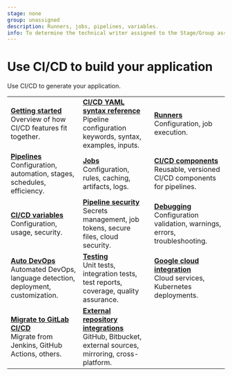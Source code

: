 ```yaml
---
stage: none
group: unassigned
description: Runners, jobs, pipelines, variables.
info: To determine the technical writer assigned to the Stage/Group associated with this page, see https://handbook.gitlab.com/handbook/product/ux/technical-writing/#assignments
---
```


# Use CI/CD to build your application

Use CI/CD to generate your application.

|                                                                                                                      |                                                                                                                                                    |                                                                                                                           |
|----------------------------------------------------------------------------------------------------------------------|----------------------------------------------------------------------------------------------------------------------------------------------------|---------------------------------------------------------------------------------------------------------------------------|
| [**Getting started**](../ci/index.md)<br>Overview of how CI/CD features fit together.                                | [**CI/CD YAML syntax reference**](../ci/yaml/_index.md)<br>Pipeline configuration keywords, syntax, examples, inputs.                               | [**Runners**](../ci/runners/index.md)<br>Configuration, job execution.                                                    |
| [**Pipelines**](../ci/pipelines/index.md)<br>Configuration, automation, stages, schedules, efficiency.               | [**Jobs**](../ci/jobs/index.md)<br>Configuration, rules, caching, artifacts, logs.                                                                 | [**CI/CD components**](../ci/components/index.md)<br>Reusable, versioned CI/CD components for pipelines.                  |
| [**CI/CD variables**](../ci/variables/index.md)<br>Configuration, usage, security.                                   | [**Pipeline security**](../ci/pipelines/pipeline_security.md)<br>Secrets management, job tokens, secure files, cloud security.                     | [**Debugging**](../ci/debugging.md)<br>Configuration validation, warnings, errors, troubleshooting.                       |
| [**Auto DevOps**](autodevops/index.md)<br>Automated DevOps, language detection, deployment, customization.           | [**Testing**](../ci/testing/index.md)<br>Unit tests, integration tests, test reports, coverage, quality assurance.                                 | [**Google cloud integration**](../ci/gitlab_google_cloud_integration/index.md)<br>Cloud services, Kubernetes deployments. |
| [**Migrate to GitLab CI/CD**](../ci/migration/plan_a_migration.md)<br> Migrate from Jenkins, GitHub Actions, others. | [**External repository integrations**](../ci/ci_cd_for_external_repos/index.md)<br>GitHub, Bitbucket, external sources, mirroring, cross-platform. |                                                                                                                           |
